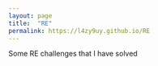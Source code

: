 ```yaml
---
layout: page
title:  "RE"
permalink: https://l4zy9uy.github.io/RE
---
```


Some RE challenges that I have solved
